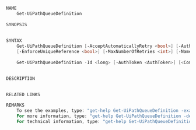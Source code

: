 ﻿```PowerShell

NAME
    Get-UiPathQueueDefinition
    
SYNOPSIS
    
    
SYNTAX
    Get-UiPathQueueDefinition [-AcceptAutomaticallyRetry <bool>] [-AuthToken <AuthToken>] [-Description <string>] 
    [-EnforceUniqueReference <bool>] [-MaxNumberOfRetries <int>] [-Name <string>] [<CommonParameters>]
    
    Get-UiPathQueueDefinition -Id <long> [-AuthToken <AuthToken>] [<CommonParameters>]
    
    
DESCRIPTION
    

RELATED LINKS

REMARKS
    To see the examples, type: "get-help Get-UiPathQueueDefinition -examples".
    For more information, type: "get-help Get-UiPathQueueDefinition -detailed".
    For technical information, type: "get-help Get-UiPathQueueDefinition -full".



```
